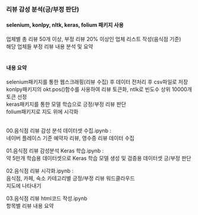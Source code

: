 ### 리뷰 감성 분석(긍/부정 판단)
#### selenium,  konlpy, nltk, keras, folium 패키지 사용
업체별 총 리뷰 50개 이상, 부정 리뷰 20% 이상인 업체 리스트 작성(음식점 기준)<br>
해당 업체들 부정 리뷰 내용 분석 및 요약<br><br>

#### 내용 요약
selenium패키지를 통한 웹스크래핑(리뷰 수집) 후 데이터 전처리 후 csv파일로 저장<br>
konlpy패키지의 okt.pos()함수를 사용하여 리뷰 토큰화, ntlk로 빈도수 상위 10000개 토큰 선정<br>
keras패키지를 통한 모델 학습으로 긍정/부정 리뷰 판단<br>
folium패키지로 지도 위에 시각화<br><br>

00.음식점 리뷰 감성 분석 데이터셋 수집.ipynb :<br>
   네이버 플레이스 기준 예약자 리뷰, 영수증 리뷰 데이터 수집<br>
   
01.음식점 리뷰 감성분석 Keras 학습.ipynb :<br>
   약 5만개 학습용 데이터셋으로 Keras 학습 모델 생성 및 검증용 데이터셋 긍/부정 판단<br>
   
02.음식점 리뷰 시각화.ipynb :<br>
   음식점, 카페, 숙소 카테고리별 긍정/부정 리뷰 워드클라우드<br>
   지도에 나타내기<br>
   
03.음식점 리뷰 html코드 작성.ipynb<br>
   항목별 리뷰 내용 요약<br>
